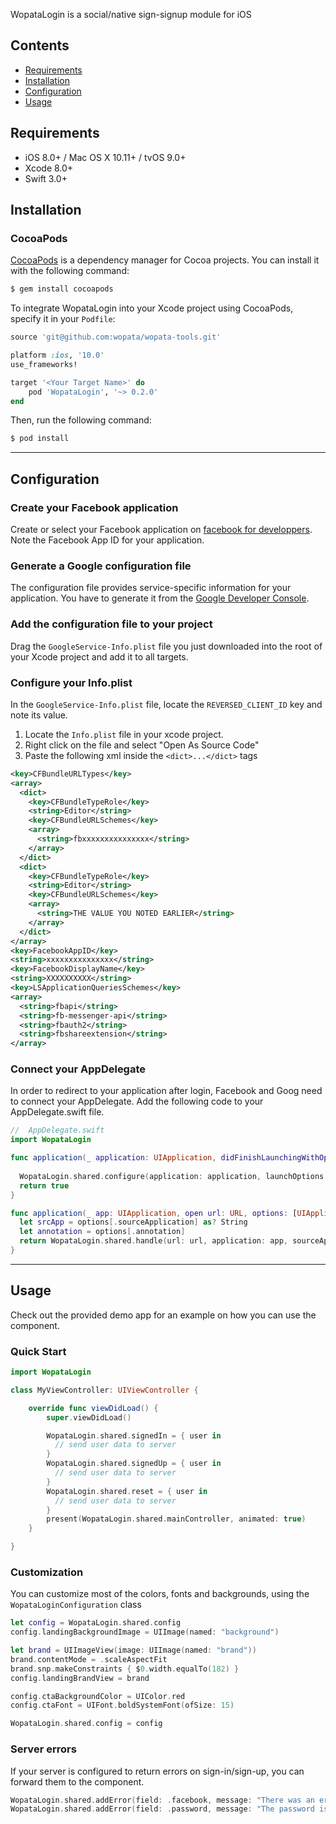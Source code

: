 WopataLogin is a social/native sign-signup module for iOS

## Contents

- [Requirements](#requirements)
- [Installation](#installation)
- [Configuration](#configuration)
- [Usage](#usage)

## Requirements

- iOS 8.0+ / Mac OS X 10.11+ / tvOS 9.0+
- Xcode 8.0+
- Swift 3.0+

## Installation

### CocoaPods

[CocoaPods](http://cocoapods.org) is a dependency manager for Cocoa projects. You can install it with the following command:

```bash
$ gem install cocoapods
```

To integrate WopataLogin into your Xcode project using CocoaPods, specify it in your `Podfile`:

```ruby
source 'git@github.com:wopata/wopata-tools.git'

platform :ios, '10.0'
use_frameworks!

target '<Your Target Name>' do
    pod 'WopataLogin', '~> 0.2.0'
end
```

Then, run the following command:

```bash
$ pod install
```

---

## Configuration

### Create your Facebook application

Create or select your Facebook application on [facebook for developpers](https://developers.facebook.com/docs/facebook-login/ios).
Note the Facebook App ID for your application.

### Generate a Google configuration file

The configuration file provides service-specific information for your application. You have to generate it from the [Google Developer Console](https://developers.google.com/mobile/add?platform=ios&cntapi=signin&cnturl=https:%2F%2Fdevelopers.google.com%2Fidentity%2Fsign-in%2Fios%2Fsign-in%3Fconfigured%3Dtrue&cntlbl=Continue%20Adding%20Sign-In).

### Add the configuration file to your project

Drag the `GoogleService-Info.plist` file you just downloaded into the root of your Xcode project and add it to all targets.
 
### Configure your Info.plist

In the `GoogleService-Info.plist` file, locate the `REVERSED_CLIENT_ID` key and note its value.

1. Locate the `Info.plist` file in your xcode project.
2. Right click on the file and select "Open As Source Code"
3. Paste the following xml inside the `<dict>...</dict>` tags
```xml
<key>CFBundleURLTypes</key>
<array>
  <dict>
    <key>CFBundleTypeRole</key>
    <string>Editor</string>
    <key>CFBundleURLSchemes</key>
    <array>
      <string>fbxxxxxxxxxxxxxxx</string>
    </array>
  </dict>
  <dict>
    <key>CFBundleTypeRole</key>
    <string>Editor</string>
    <key>CFBundleURLSchemes</key>
    <array>
      <string>THE VALUE YOU NOTED EARLIER</string>
    </array>
  </dict>
</array>
<key>FacebookAppID</key>
<string>xxxxxxxxxxxxxxx</string>
<key>FacebookDisplayName</key>
<string>XXXXXXXXXX</string>
<key>LSApplicationQueriesSchemes</key>
<array>
  <string>fbapi</string>
  <string>fb-messenger-api</string>
  <string>fbauth2</string>
  <string>fbshareextension</string>
</array>
```

### Connect your AppDelegate

In order to redirect to your application after login, Facebook and Goog need to connect your AppDelegate.
Add the following code to your AppDelegate.swift file.

```swift
//  AppDelegate.swift
import WopataLogin

func application(_ application: UIApplication, didFinishLaunchingWithOptions launchOptions: [UIApplicationLaunchOptionsKey: Any]?) -> Bool {
  
  WopataLogin.shared.configure(application: application, launchOptions: launchOptions)
  return true
}

func application(_ app: UIApplication, open url: URL, options: [UIApplicationOpenURLOptionsKey : Any] = [:]) -> Bool {
  let srcApp = options[.sourceApplication] as? String
  let annotation = options[.annotation]
  return WopataLogin.shared.handle(url: url, application: app, sourceApplication: srcApp, annotation: annotation)
}

```

---

## Usage

Check out the provided demo app for an example on how you can use the component.

### Quick Start

```swift
import WopataLogin

class MyViewController: UIViewController {

    override func viewDidLoad() {
        super.viewDidLoad()

        WopataLogin.shared.signedIn = { user in
          // send user data to server
        }
        WopataLogin.shared.signedUp = { user in
          // send user data to server
        }
        WopataLogin.shared.reset = { user in
          // send user data to server
        }
        present(WopataLogin.shared.mainController, animated: true)
    }

}
```

### Customization

You can customize most of the colors, fonts and backgrounds, using the `WopataLoginConfiguration` class

```swift
let config = WopataLogin.shared.config
config.landingBackgroundImage = UIImage(named: "background")

let brand = UIImageView(image: UIImage(named: "brand"))
brand.contentMode = .scaleAspectFit
brand.snp.makeConstraints { $0.width.equalTo(182) }
config.landingBrandView = brand

config.ctaBackgroundColor = UIColor.red
config.ctaFont = UIFont.boldSystemFont(ofSize: 15)

WopataLogin.shared.config = config
```

### Server errors

If your server is configured to return errors on sign-in/sign-up, you can forward them to the component.

```swift
WopataLogin.shared.addError(field: .facebook, message: "There was an error with your account, please contact the support.")
WopataLogin.shared.addError(field: .password, message: "The password is too short")
```
